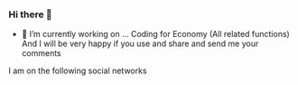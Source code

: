 ### Hi there 👋
- 🔭 I’m currently working on ...
Coding for Economy (‌All related functions)
And I will be very happy if you use and share and send me your comments

I am on the following social networks
<!--
**omidshz100/omidshz100** is a ✨ _special_ ✨ repository because its `README.md` (this file) appears on your GitHub profile.

Here are some ideas to get you started:

- 🔭 I’m currently working on ...
- 🌱 I’m currently learning ...
- 👯 I’m looking to collaborate on ...
- 🤔 I’m looking for help with ...
- 💬 Ask me about ...
- 📫 How to reach me: ...
- 😄 Pronouns: ...
- ⚡ Fun fact: ...
-->
